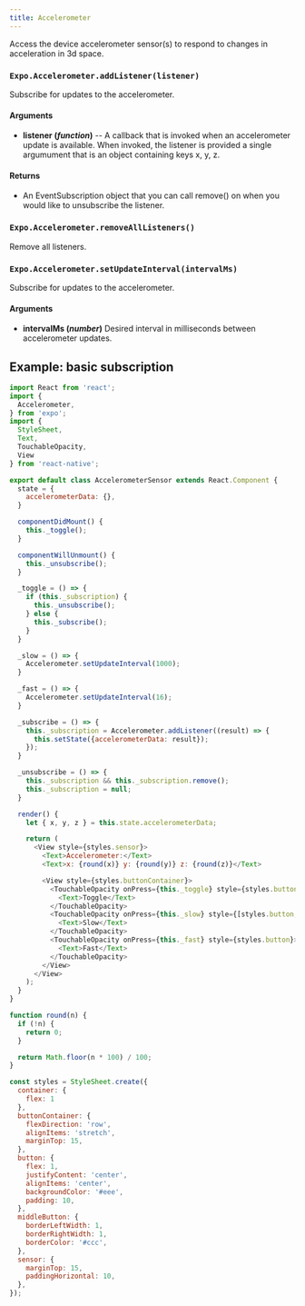 ```yaml
---
title: Accelerometer
---
```


Access the device accelerometer sensor(s) to respond to changes in
acceleration in 3d space.

### `Expo.Accelerometer.addListener(listener)`

Subscribe for updates to the accelerometer.

#### Arguments

-   **listener (_function_)** -- A callback that is invoked when an
    accelerometer update is available. When invoked, the listener is
    provided a single argumument that is an object    containing keys x, y,
    z.

#### Returns

-   An EventSubscription object that you can call remove() on when you
    would like to unsubscribe the listener.

### `Expo.Accelerometer.removeAllListeners()`

Remove all listeners.

### `Expo.Accelerometer.setUpdateInterval(intervalMs)`

Subscribe for updates to the accelerometer.

#### Arguments

-   **intervalMs (_number_)** Desired interval in milliseconds between
    accelerometer updates.

## Example: basic subscription

```javascript
import React from 'react';
import {
  Accelerometer,
} from 'expo';
import {
  StyleSheet,
  Text,
  TouchableOpacity,
  View
} from 'react-native';

export default class AccelerometerSensor extends React.Component {
  state = {
    accelerometerData: {},
  }

  componentDidMount() {
    this._toggle();
  }

  componentWillUnmount() {
    this._unsubscribe();
  }

  _toggle = () => {
    if (this._subscription) {
      this._unsubscribe();
    } else {
      this._subscribe();
    }
  }

  _slow = () => {
    Accelerometer.setUpdateInterval(1000);
  }

  _fast = () => {
    Accelerometer.setUpdateInterval(16);
  }

  _subscribe = () => {
    this._subscription = Accelerometer.addListener((result) => {
      this.setState({accelerometerData: result});
    });
  }

  _unsubscribe = () => {
    this._subscription && this._subscription.remove();
    this._subscription = null;
  }

  render() {
    let { x, y, z } = this.state.accelerometerData;

    return (
      <View style={styles.sensor}>
        <Text>Accelerometer:</Text>
        <Text>x: {round(x)} y: {round(y)} z: {round(z)}</Text>

        <View style={styles.buttonContainer}>
          <TouchableOpacity onPress={this._toggle} style={styles.button}>
            <Text>Toggle</Text>
          </TouchableOpacity>
          <TouchableOpacity onPress={this._slow} style={[styles.button, styles.middleButton]}>
            <Text>Slow</Text>
          </TouchableOpacity>
          <TouchableOpacity onPress={this._fast} style={styles.button}>
            <Text>Fast</Text>
          </TouchableOpacity>
        </View>
      </View>
    );
  }
}

function round(n) {
  if (!n) {
    return 0;
  }

  return Math.floor(n * 100) / 100;
}

const styles = StyleSheet.create({
  container: {
    flex: 1
  },
  buttonContainer: {
    flexDirection: 'row',
    alignItems: 'stretch',
    marginTop: 15,
  },
  button: {
    flex: 1,
    justifyContent: 'center',
    alignItems: 'center',
    backgroundColor: '#eee',
    padding: 10,
  },
  middleButton: {
    borderLeftWidth: 1,
    borderRightWidth: 1,
    borderColor: '#ccc',
  },
  sensor: {
    marginTop: 15,
    paddingHorizontal: 10,
  },
});
```
